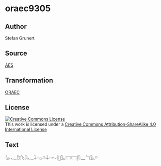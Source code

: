 # oraec9305

## Author

Stefan Grunert

## Source

[AES](https://github.com/simondschweitzer/aes)

## Transformation

[ORAEC](https://oraec.github.io/)

## License

<a rel="license" href="http://creativecommons.org/licenses/by-sa/4.0/"><img alt="Creative Commons License" style="border-width:0" src="https://i.creativecommons.org/l/by-sa/4.0/88x31.png" /></a><br />This work is licensed under a <a rel="license" href="http://creativecommons.org/licenses/by-sa/4.0/">Creative Commons Attribution-ShareAlike 4.0 International License</a>

## Text

𓅭𓆑𓀗𓌸𓇋𓇋𓆑𓇓𓏏𓁶𓌨𓇓𓏏𓌎𓌂𓊅𓅓𓉐𓉐𓋴𓇛𓈖𓆓𓅓𓄣<br>

